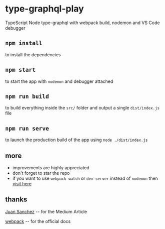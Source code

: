# type-graphql-play

TypeScript Node type-graphql with webpack build, nodemon and VS Code debugger

## `npm install`

to install the dependencies

## `npm start`

to start the app with `nodemon` and debugger attached

## `npm run build`

to build everything inside the `src/` folder and output a single `dist/index.js` file

## `npm run serve`

to launch the production build of the app using `node ./dist/index.js`

## more

- improvements are highly appreciated
- don't forget to star the repo
- if you want to use `webpack watch` or `dev-server` instead of `nodemon` then [visit here](https://webpack.js.org/guides/development/)

## thanks

[Juan Sanchez](https://medium.com/create-a-server-with-nodemon-express-typescript/create-a-server-with-nodemon-express-typescript-f7c88fb5ee71) -- for the Medium Article

[webpack](https://webpack.js.org/guides/typescript/) -- for the official docs
